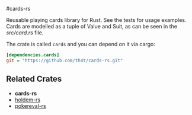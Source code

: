 #cards-rs

Reusable playing cards library for Rust. See the tests for usage examples. Cards are modelled as a tuple of Value and Suit, as can be seen in the *src/card.rs* file.

The crate is called `cards` and you can depend on it via cargo:

```ini
[dependencies.cards]
git = "https://github.com/th4t/cards-rs.git"
```

## Related Crates
* **cards-rs**
* [holdem-rs](https://github.com/th4t/holdem-rs)
* [pokereval-rs](https://github.com/th4t/pokereval-rs)
